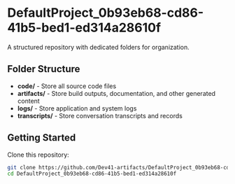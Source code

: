 # DefaultProject_0b93eb68-cd86-41b5-bed1-ed314a28610f
A structured repository with dedicated folders for organization.

## Folder Structure

- **code/** - Store all source code files
- **artifacts/** - Store build outputs, documentation, and other generated content
- **logs/** - Store application and system logs
- **transcripts/** - Store conversation transcripts and records

## Getting Started

Clone this repository:
```bash
git clone https://github.com/Dev41-artifacts/DefaultProject_0b93eb68-cd86-41b5-bed1-ed314a28610f
cd DefaultProject_0b93eb68-cd86-41b5-bed1-ed314a28610f
```
